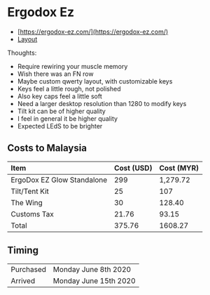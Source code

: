 # Ergodox Ez

* [https://ergodox-ez.com/](https://ergodox-ez.com/)
* [Layout ](https://configure.ergodox-ez.com/ergodox-ez/layouts/9wKPo/latest/0)

Thoughts:

* Require rewiring your muscle memory
* Wish there was an FN row
* Maybe custom qwerty layout, with customizable keys
* Keys feel a little rough, not polished
* Also key caps feel a little soft
* Need a larger desktop resolution than 1280 to modify keys
* Tilt kit can be of higher quality
* I feel in general it be higher quality
* Expected LEdS to be brighter

## Costs to Malaysia

| Item | Cost \(USD\) | Cost \(MYR\) |
| :--- | :--- | :--- |
| ErgoDox EZ Glow Standalone | 299 | 1,279.72 |
| Tilt/Tent Kit | 25 | 107 |
| The Wing | 30 | 128.40 |
| Customs Tax | 21.76 | 93.15 |
| Total | 375.76 | 1608.27 |

## Timing

|  |  |
| :--- | :--- |
| Purchased | Monday June 8th 2020 |
| Arrived | Monday June 15th 2020 |

